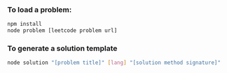 ### To load a problem:
```bash
npm install
node problem [leetcode problem url]
```

### To generate a solution template
```bash
node solution "[problem title]" [lang] "[solution method signature]"
```